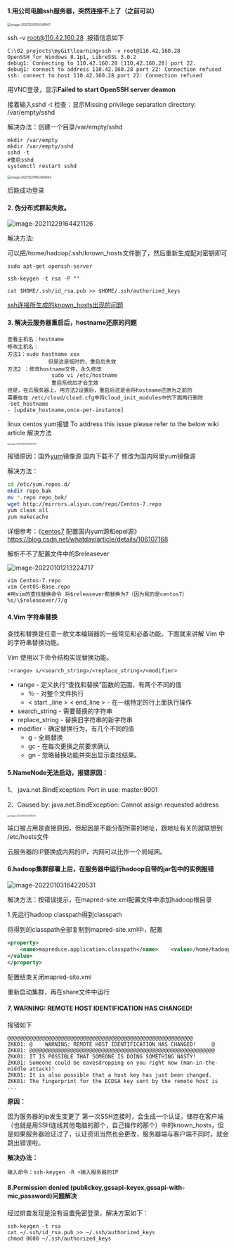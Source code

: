 #### 1.用公司电脑ssh服务器，突然连接不上了（之前可以）

<img src="../../../docs/bigData/Hadoop/img/image-20211229153341947.png" alt="image-20211229153341947" style="zoom:50%;" />

ssh -v root@110.42.160.28 ,报错信息如下

```shell
C:\02_projects\myGit\learning>ssh -v root@110.42.160.28                                                                                                  
OpenSSH_for_Windows_8.1p1, LibreSSL 3.0.2
debug1: Connecting to 110.42.160.28 [110.42.160.28] port 22.
debug1: connect to address 110.42.160.28 port 22: Connection refused
ssh: connect to host 110.42.160.28 port 22: Connection refused
```

用VNC登录，显示**Failed to start OpenSSH server deamon**

接着输入sshd -t 检查：显示Missing privilege separation directory: /var/empty/sshd

解决办法：创建一个目录/var/empty/sshd

```shell
mkdir /var/empty
mkdir /var/empty/sshd
sshd -t
#重启sshd
systemctl restart sshd
```

<img src="../../../docs/bigData/Hadoop/img/image-20211229162400042.png" alt="image-20211229162400042" style="zoom:50%;" />

后能成功登录

#### 2. 伪分布式群起失败。

![image-20211229164421126](../../../docs/bigData/Hadoop/img/image-20211229164421126.png)

解决方法:

可以把/home/hadoop/.ssh/known_hosts文件删了，然后重新生成配对密钥即可

```shell
sudo apt-get openssh-server
```

```shell
ssh-keygen -t rsa -P ""
```

```shell
cat $HOME/.ssh/id_rsa.pub >> $HOME/.ssh/authorized_keys
```

[ssh连接所生成的known_hosts出现的问题](https://blog.csdn.net/weixin_30619101/article/details/96996016?spm=1001.2101.3001.6661.1&utm_medium=distribute.pc_relevant_t0.none-task-blog-2%7Edefault%7ECTRLIST%7Edefault-1.no_search_link&depth_1-utm_source=distribute.pc_relevant_t0.none-task-blog-2%7Edefault%7ECTRLIST%7Edefault-1.no_search_link&utm_relevant_index=1)

####  3. 解决云服务器重启后，hostname还原的问题

```text
查看主机名：hostname
修改主机名：
方法1：sudo hostname xxx 
             但是这是临时的，重启后失效
方法2 ：修改hostname文件，永久修改
              sudo vi /etc/hostname
              重启系统后才会生效
但是，在云服务器上，用方法2设置后，重启后还是会将hostname还原为之前的
需要在在 /etc/cloud/cloud.cfg中将cloud_init_modules中的下面两行删除
-set_hostname
- [update_hostname,once-per-instance]
```

linux centos yum报错 To address this issue please refer to the below wiki article 解决方法

<img src="img/image-20220101212939753.png" alt="image-20220101212939753" style="zoom:33%;" />

报错原因：国外[yum](https://so.csdn.net/so/search?q=yum)镜像源 国内下载不了 修改为国内阿里yum镜像源

解决方法：

```bash
cd /etc/yum.repos.d/
mkdir repo_bak
mv *.repo repo_bak/
wget http://mirrors.aliyun.com/repo/Centos-7.repo
yum clean all
yum makecache
```

详细参考：《[centos7](https://so.csdn.net/so/search?q=centos7) 配置国内yum源和epel源》https://blog.csdn.net/whatday/article/details/106107168

解析不不了配置文件中的$releasever

![image-20220101213224717](img/image-20220101213224717.png)

```shell
vim Centos-7.repo
vim CentOS-Base.repo
#用vim的查找替换命令 将$releasever都替换为7（因为我的是centos7）
%s/\$releasever/7/g
```

#### 4.Vim 字符串替换

查找和替换是任意一款文本编辑器的一组常见和必备功能。下面就来讲解 Vim 中的字符串替换功能。

Vim 使用以下命令结构实现替换功能。

```
:<range> s/<search_string>/<replace_string>/<modifier>
```

- range - 定义执行“查找和替换”函数的范围，有两个不同的值
  - ％ - 对整个文件执行
  - < start _line > < end_line > - 在一组特定的行上面执行操作
- search_string - 需要替换的字符串
- replace_string - 替换旧字符串的新字符串
- modifier - 确定替换行为，有几个不同的值
  - g - 全局替换
  - gc - 在每次更换之前要求确认
  - gn - 忽略替换功能并突出显示查找结果。





#### 5.NameNode无法启动，报错原因：

 1、 java.net.BindException: Port in use: master:9001

 2、Caused by: java.net.BindException: Cannot assign requested address

<img src="img/image-20220101223611130.png" alt="image-20220101223611130" style="zoom:33%;" />

端口被占用是直接原因，但起因是不能分配所需的地址，跟地址有关的就联想到 /etc/hosts文件

云服务器的IP要换成内网的IP，内网可以比作一个局域网。 



#### 6.hadoop集群部署上后，在服务器中运行hadoop自带的jar包中的实例报错

![image-20220103164220531](img/image-20220103164220531.png)

解决方法：按错误提示，在mapred-site.xml配置文件中添加hadoop根目录

1.先运行hadoop classpath得到classpath

将得到的classpath全部复制到mapred-site.xml中，配置

```xml
<property> 
    <name>mapreduce.application.classpath</name>    <value>/home/hadoop/app/hadoop/etc/hadoop:/home/hadoop/app/hadoop/share/hadoop/common/lib/*:/home/hadoop/app/hadoop/share/hadoop/common/*:/home/hadoop/app/hadoop/share/hadoop/hdfs:/home/hadoop/app/hadoop/share/hadoop/hdfs/lib/*:/home/hadoop/app/hadoop/share/hadoop/hdfs/*:/home/hadoop/app/hadoop/share/hadoop/mapreduce/*:/home/hadoop/app/hadoop/share/hadoop/yarn:/home/hadoop/app/hadoop/share/hadoop/yarn/lib/*:/home/hadoop/app/hadoop/share/hadoop/yarn/*
</value>
</property>

```

配置结束关闭mapred-site.xml

重新启动集群，再在share文件中运行        

#### 7. WARNING: REMOTE HOST IDENTIFICATION HAS CHANGED!  

报错如下

```
@@@@@@@@@@@@@@@@@@@@@@@@@@@@@@@@@@@@@@@@@@@@@@@@@@@@@@@@@@@
ZKK01: @    WARNING: REMOTE HOST IDENTIFICATION HAS CHANGED!     @
ZKK01: @@@@@@@@@@@@@@@@@@@@@@@@@@@@@@@@@@@@@@@@@@@@@@@@@@@@@@@@@@@
ZKK01: IT IS POSSIBLE THAT SOMEONE IS DOING SOMETHING NASTY!
ZKK01: Someone could be eavesdropping on you right now (man-in-the-middle attack)!
ZKK01: It is also possible that a host key has just been changed.
ZKK01: The fingerprint for the ECDSA key sent by the remote host is
...
```

**原因：**

因为服务器的ip发生变更了
第一次SSH连接时，会生成一个认证，储存在客户端（也就是用SSH连线其他电脑的那个，自己操作的那个）中的known_hosts，但是如果服务器验证过了，认证资讯当然也会更改，服务器端与客户端不同时，就会跳出错误啦。

**解决办法：**

```shell
输入命令：ssh-keygen -R +输入服务器的IP
```

#### 8.Permission denied (publickey,gssapi-keyex,gssapi-with-mic,password)问题解决

经过排查发现是没有设置免密登录，解决方案如下：

```shell
ssh-keygen -t rsa
cat ~/.ssh/id_rsa.pub >> ~/.ssh/authorized_keys
chmod 0600 ~/.ssh/authorized_keys
```